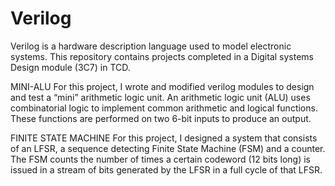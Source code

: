 # Verilog
Verilog is a hardware description language used to model electronic systems. This repository contains projects completed in a Digital systems Design module (3C7) in TCD.

MINI-ALU
For this project, I wrote and modified verilog modules to design and test a “mini” arithmetic logic unit. An arithmetic logic unit (ALU) uses combinatorial logic to implement common arithmetic and logical functions. These functions are performed on two 6-bit inputs to produce an output.

FINITE STATE MACHINE
For this project, I designed a system that consists of an LFSR, a sequence detecting Finite State Machine (FSM) and a counter.  The FSM counts the number of times a certain 
codeword (12 bits long) is issued in a stream of bits generated by the LFSR in a full cycle of that LFSR.

